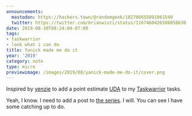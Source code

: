 ```yaml
---
announcements:
  mastodon: https://hackers.town/@randomgeek/102706655891061549
  twitter: https://twitter.com/brianwisti/status/1167460426508058630
date: 2019-08-30T08:24:04-07:00
tags:
- taskwarrior
- look what i can do
title: Yanick made me do it
year: '2019'
category: note
type: micro
previewimage: /images/2019/08/yanick-made-me-do-it/cover.png
---
```


Inspired by [yenzie][] to add a point estimate [UDA] to my [Taskwarrior][] tasks.

Yeah, I know. I need to add a post to [the series][]. I will. You can see I have some catching up to do.

[yenzie]: https://twitter.com/yenzie/status/1167437274612736002
[UDA]: https://taskwarrior.org/docs/udas.html
[Taskwarrior]: https://taskwarrior.org
[the series]: /series/taskwarrior-babysteps
